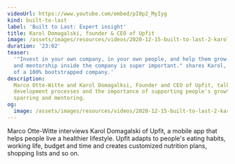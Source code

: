 ```yaml
---
videoUrl: https://www.youtube.com/embed/pI8p2_MyIyg
kind: built-to-last
label: 'Built to Last: Expert insight'
title: Karol Domagalski, founder & CEO of Upfit
image: /assets/images/resources/videos/2020-12-15-built-to-last-2-karol-domagalski/karol.jpg
duration: '23:02'
teaser:
  '"Invest in your own company, in your own people, and help them grow. Sparring
  and mentorship inside the company is super important." shares Karol, founder
  of a 100% bootstrapped company.'
description:
  Marco Otte-Witte and Karol Domagalksi, Founder and CEO of Upfit, talk about
  development processes and the importance of supporting people's growth by
  sparring and mentoring.
og:
  image: /assets/images/resources/videos/2020-12-15-built-to-last-2-karol-domagalski/og-image.png
---
```


Marco Otte-Witte interviews Karol Domagalski of Upfit, a mobile app that helps
people live a healthier lifestyle. Upfit adapts to people's eating habits,
working life, budget and time and creates customized nutrition plans, shopping
lists and so on.
